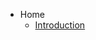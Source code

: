 <!-- docs/_sidebar.md -->

* Home
    * [Introduction](home/introduction.md "An introduction to the Eris guide")